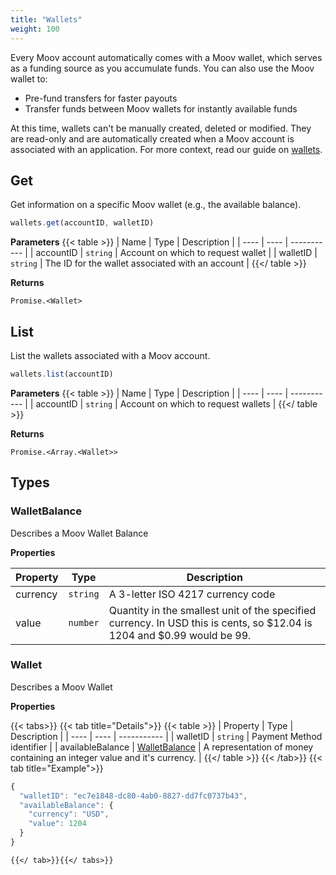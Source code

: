```yaml
---
title: "Wallets"
weight: 100
---
```


Every Moov account automatically comes with a Moov wallet, which serves as a funding source as you accumulate funds. You can also use the Moov wallet to:

- Pre-fund transfers for faster payouts
- Transfer funds between Moov wallets for instantly available funds

At this time, wallets can't be manually created, deleted or modified. They are read-only and are automatically created when a Moov account is associated with an application. For more context, read our guide on [wallets](guides/sources/wallet/).


## Get


Get information on a specific Moov wallet (e.g., the available balance).

```javascript
wallets.get(accountID, walletID)
```

**Parameters**
{{< table >}}
| Name | Type | Description |
| ---- | ---- | ----------- |
| accountID |  `string` | Account on which to request wallet |
| walletID |  `string` | The ID for the wallet associated with an account |
{{</ table >}}



**Returns**

`Promise.<Wallet>`



## List


List the wallets associated with a Moov account.

```javascript
wallets.list(accountID)
```

**Parameters**
{{< table >}}
| Name | Type | Description |
| ---- | ---- | ----------- |
| accountID |  `string` | Account on which to request wallets |
{{</ table >}}



**Returns**

`Promise.<Array.<Wallet>>`






## Types
### WalletBalance

Describes a Moov Wallet Balance

**Properties**

| Property | Type | Description |
| ---- | ---- | ----------- |
  | currency | `string`| A 3-letter ISO 4217 currency code |
  | value | `number`| Quantity in the smallest unit of the specified currency. In USD this is cents, so $12.04 is 1204 and $0.99 would be 99. |



### Wallet

Describes a Moov Wallet

**Properties**


{{< tabs>}}
  {{< tab title="Details">}}
  {{< table >}}
| Property | Type | Description |
| ---- | ---- | ----------- |
| walletID |  `string` | Payment Method identifier |
| availableBalance |  [WalletBalance](#walletbalance) | A representation of money containing an integer value and it's currency. |
{{</ table >}}
  {{< /tab>}}
{{< tab title="Example">}}
```javascript
{
  "walletID": "ec7e1848-dc80-4ab0-8827-dd7fc0737b43",
  "availableBalance": {
    "currency": "USD",
    "value": 1204
  }
}
```
    {{</ tab>}}{{</ tabs>}}







